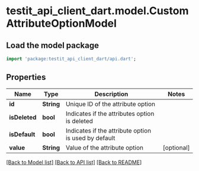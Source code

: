 # testit_api_client_dart.model.CustomAttributeOptionModel

## Load the model package
```dart
import 'package:testit_api_client_dart/api.dart';
```

## Properties
Name | Type | Description | Notes
------------ | ------------- | ------------- | -------------
**id** | **String** | Unique ID of the attribute option | 
**isDeleted** | **bool** | Indicates if the attributes option is deleted | 
**isDefault** | **bool** | Indicates if the attribute option is used by default | 
**value** | **String** | Value of the attribute option | [optional] 

[[Back to Model list]](../README.md#documentation-for-models) [[Back to API list]](../README.md#documentation-for-api-endpoints) [[Back to README]](../README.md)


